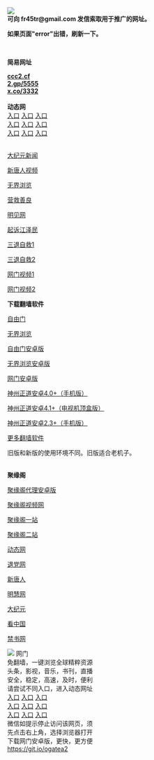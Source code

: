 <td align="center"><a target="_blank" href="https://raw.githubusercontent.com/szzd1/2/master/6.JPG"><img src="https://raw.githubusercontent.com/szzd1/2/master/6.JPG" style="max-width:100%;"></a></td><br>
<strong>可向 fr45tr@gmail.com 发信索取用于推广的网址。</strong>
<p><strong>如果页面"error"出错，刷新一下。</strong></p>
<br>
<p><strong>简易网址</strong></p>
<strong><a href="http://ccc2.cf">ccc2.cf</a></strong><br>
<strong><a href="http://2.gp/5555">2.gp/5555</a></strong><br>
<strong><a href="http://x.co/3332">x.co/3332</a></strong><br>
<br>
<strong>动态网</strong>
<br>
      <a href="http://t.cn/R1GbTAC" rel="nofollow">入口</a>
      <a href="http://219.85.110.171/1" rel="nofollow">入口</a>
      <a href="http://yurugoi.yspjgjq.gq/70cdtw" rel="nofollow">入口</a><br>
      <a href="http://yurugoi.yspjgjq.gq/70hdtw" rel="nofollow">入口</a>
      <a href="http://yurugoi.yspjgjq.gq/70ip03dw" rel="nofollow">入口</a>
      <a href="http://yurugoi.yspjgjq.gq/70fdtw" rel="nofollow">入口</a><br>
      <a href="http://yurugoi.yspjgjq.gq/70sdtw" rel="nofollow">入口</a>
      <a href="http://yurugoi.yspjgjq.gq/70ip04dw" rel="nofollow">入口</a>
      <a href="http://yurugoi.yspjgjq.gq/70hdtw" rel="nofollow">入口</a><br>

<br>
<p><a href="http://t.cn/R1GbT43" rel="nofollow">大纪元新闻</a></p>
<p><a href="http://t.cn/R1GbTcl" rel="nofollow">新唐人视频</a></p>
<p><a href="http://t.cn/R1GbTxa" rel="nofollow">无界浏览</a></p>
<p><a href="http://yurugoi.yspjgjq.gq/70gqg" rel="nofollow">营救善良</a></p>
<p><a href="http://yurugoi.yspjgjq.gq/mjw" rel="nofollow">明见网</a></p>
<p><a href="http://yurugoi.yspjgjq.gq/70gsj" rel="nofollow">起诉江泽民</a></p>
<p><a href="http://t.cn/R1GbTho">三退自救1</a></p>
<p><a href="http://yurugoi.yspjgjq.gq/70gst" rel="nofollow">三退自救2</a></p>
<p><a href="http://t.cn/R1GbYkz" rel="nofollow">网门视频1</a></p>
<p><a href="http://dakjcm.qfxsu.gq" rel="nofollow">网门视频2</a></p>
<p><strong>下载翻墙软件</strong></p>


<p><a href="https://git.io/fgp" rel="nofollow">自由门</a></p>
<p><a href="https://git.io/vEJlj rel="nofollow">无界浏览</a></p>
<p><a href="https://git.io/fgma" rel="nofollow">自由门安卓版</a></p>
<p><a href="https://s3.amazonaws.com/693/um.apk" rel="nofollow">无界浏览安卓版</a></p>
<p><a href="https://git.io/ogatea2">网门安卓版</a></p>
<p><a href="https://git.io/vQjqe" rel="nofollow">神州正道安卓4.0+（手机版）</a></p>
<p><a href="https://git.io/vAonz" rel="nofollow">神州正道安卓4.1+（电视机顶盒版）</a></p>
<p><a href="https://git.io/vA5GO" rel="nofollow">神州正道安卓2.3+（手机版）</a></p>
<p><a href="https://github.com/bannedbook/fanqiang/wiki">更多翻墙软件</a></p>
旧版和新版的使用环境不同。旧版适合老机子。<br>


<br>
<p><strong>聚缘阁</strong></p>
<p><a href="https://github.com/hao369/a/raw/master/j8.apk">聚缘阁代理安卓版</a></p>
<p><a href="http://e3.s42f.ga/9.html" rel="nofollow">聚缘阁视频网</a></p>
<p><a href="http://j1.x23s.ml" rel="nofollow">聚缘阁一站</a></p>
<p><a href="http://2z.s42f.ga" rel="nofollow">聚缘阁二站</a></p>
<p><a href="http://e3.s42f.ga/523/?3654" rel="nofollow">动态网</a></p>
<p><a href="http://e3.s42f.ga/523/?id=8" rel="nofollow">退党网</a></p>
<p><a href="http://e3.s42f.ga/523/?id=5" rel="nofollow">新唐人</a></p>
<p><a href="http://e3.s42f.ga/523/?id=3" rel="nofollow">明慧网</a></p>
<p><a href="http://e3.s42f.ga/523/?id=7" rel="nofollow">大纪元</a></p>
<p><a href="http://e3.s42f.ga/523/?id=11" rel="nofollow">看中国</a></p>
<p><a href="http://e3.s42f.ga/523/?id=16" rel="nofollow">禁书网</a></p>
<td align="center"><a target="_blank" href="https://cloud.githubusercontent.com/assets/11880933/13434984/f430fae2-e012-11e5-814f-c2df1e82b247.jpg"><img src="https://cloud.githubusercontent.com/assets/11880933/13434984/f430fae2-e012-11e5-814f-c2df1e82b247.jpg" style="max-width:100%;"></a></td>
  </tr>
  <tr>
    <td align="center">网门<br>
      免翻墙，一键浏览全球精粹资源<br>
      头条，影视，音乐，书刊，直播<br>
      安全，稳定，高速，及时，便利<br>
    </td>
  </tr><tr>
    <td align="center">请尝试不同入口，进入动态网址<br>      
      <a href="https://s3.us-east-2.amazonaws.com/ogateh/show.htm?from=852" rel="nofollow">入口</a>
      <a href="https://s3.eu-west-2.amazonaws.com/ogatel/show.htm?from=852" rel="nofollow">入口</a>
      <a href="https://s3.amazonaws.com/ogate/show.htm?from=852" rel="nofollow">入口</a><br>
      <a href="https://s3.ap-northeast-2.amazonaws.com/ogates/show.htm?from=852" rel="nofollow">入口</a>
      <a href="https://s3.eu-central-1.amazonaws.com/ogatef/show.htm?from=852" rel="nofollow">入口</a>
      <a href="https://s3.ap-south-1.amazonaws.com/ogatem/show.htm?from=852" rel="nofollow">入口</a><br>
      <a href="https://s3-us-west-1.amazonaws.com/ogaten/show.htm?from=852" rel="nofollow">入口</a>
      <a href="https://s3.ca-central-1.amazonaws.com/ogatec/show.htm?from=852" rel="nofollow">入口</a>
      <a href="https://s3-ap-northeast-1.amazonaws.com/ogatet/show.htm?from=852" rel="nofollow">入口</a><br>
      微信如提示停止访问该网页，须<br>
      先点击右上角，选择浏览器打开<br>
    </td>
  </tr>
  <tr>
    <td align="center">
      下载网门安卓版，更快，更方便<br><a href="https://raw.githubusercontent.com/oGate2/up/master/oGate.apk" rel="nofollow">https://git.io/ogatea2</a><br>
